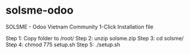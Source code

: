 # solsme-odoo

SOLSME - Odoo Vietnam Community
1-Click Installation file

Step 1: Copy folder to /root/
Step 2: unzip solsme.zip
Step 3: cd solsme/
Step 4: chmod 775 setup.sh
Step 5: ./setup.sh
